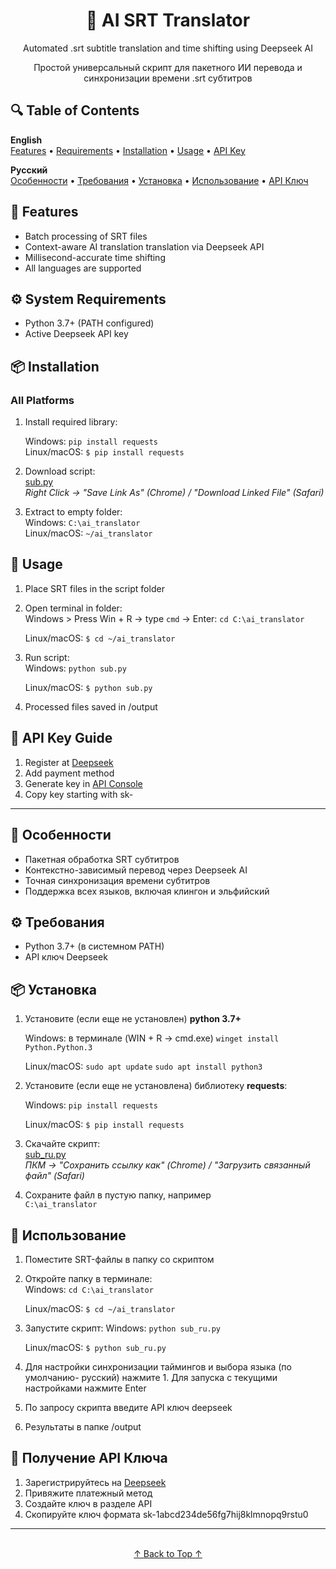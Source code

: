<!--- AI SRT Translator README -->
<a name="top"></a>
<div align="center">
  <h1>🤖 AI SRT Translator</h1>
  <p>Automated .srt subtitle translation and time shifting using Deepseek AI</p>
  <p> Простой универсальный скрипт для пакетного ИИ перевода и синхронизации времени .srt субтитров</p>
</div>

## 🔍 Table of Contents

**English**  
<a href="#features">Features</a> • 
<a href="#requirements">Requirements</a> • 
<a href="#installation">Installation</a> • 
<a href="#usage">Usage</a> • 
<a href="#api">API Key</a>

**Русский**  
<a href="#особенности">Особенности</a> • 
<a href="#требования">Требования</a> • 
<a href="#установка">Установка</a> • 
<a href="#использование">Использование</a> • 
<a href="#api-key">API Ключ</a>

<a name="features"></a>
## 🌟 Features
- Batch processing of SRT files
- Context-aware AI translation translation via Deepseek API
- Millisecond-accurate time shifting
- All languages are supported

<a name="requirements"></a>
## ⚙️ System Requirements
- Python 3.7+ (PATH configured)
- Active Deepseek API key

<a name="installation"></a>
## 📦 Installation

### All Platforms
1. Install required library:
   
   Windows: `pip install requests`  
   Linux/macOS: `$ pip install requests`   

2. Download script:  
   [sub.py](https://github.com/DuckWTF/DS/raw/master/ai_srt_translator/sub.py)  
   *Right Click → "Save Link As" (Chrome) / "Download Linked File" (Safari)*

3. Extract to empty folder:  
   Windows: `C:\ai_translator`  
   Linux/macOS: `~/ai_translator`

<a name="usage"></a>
## 🚀 Usage
1. Place SRT files in the script folder
2. Open terminal in folder:  
   Windows > Press Win + R → type `cmd` → Enter: `cd C:\ai_translator`  
   
   Linux/macOS:  `$ cd ~/ai_translator`

3. Run script:  
   Windows:  `python sub.py`  
   
   Linux/macOS:  `$ python sub.py`

4. Processed files saved in /output

<a name="api"></a>
## 🔑 API Key Guide
1. Register at [Deepseek](https://platform.deepseek.com/signup)
2. Add payment method
3. Generate key in [API Console](https://platform.deepseek.com/api-keys)
4. Copy key starting with sk-

---

<a name="особенности"></a>
## 🌟 Особенности
- Пакетная обработка SRT субтитров
- Контекстно-зависимый перевод через Deepseek AI
- Точная синхронизация времени субтитров
- Поддержка всех языков, включая клингон и эльфийский

<a name="требования"></a>
## ⚙️ Требования
- Python 3.7+ (в системном PATH)
- API ключ Deepseek

<a name="установка"></a>
## 📦 Установка

1. Установите (если еще не установлен) **python 3.7+** 
   
   Windows: в терминале (WIN + R → cmd.exe) `winget install Python.Python.3`
   
   Linux/macOS:  `sudo apt update`
                 `sudo apt install python3`

3. Установите (если еще не установлена) библиотеку **requests**:  
   
   Windows:   `pip install requests`
   
   Linux/macOS:  `$ pip install requests`

4. Скачайте скрипт:  
   [sub_ru.py](https://github.com/DuckWTF/DS/raw/master/ai_srt_translator/sub_ru.py)  
   *ПКМ → "Сохранить ссылку как" (Chrome) / "Загрузить связанный файл" (Safari)*

5. Сохраните файл в пустую папку, например  
   `C:\ai_translator`  

<a name="использование"></a>
## 🚀 Использование
1. Поместите SRT-файлы в папку со скриптом
  
2. Откройте папку в терминале:  
   Windows:  `cd C:\ai_translator`  
   
   Linux/macOS:  `$ cd ~/ai_translator`

3. Запустите скрипт:
   Windows:  `python sub_ru.py`  
   
   Linux/macOS:  `$ python sub_ru.py`
   
4. Для настройки синхронизации таймингов и выбора языка (по умолчанию- русский) нажмите 1. Для запуска с текущими настройками нажмите Enter

5. По запросу скрипта введите API ключ deepseek
   
6. Результаты в папке /output

<a name="api-key"></a>
## 🔑 Получение API Ключа
1. Зарегистрируйтесь на [Deepseek](https://platform.deepseek.com/signup)
2. Привяжите платежный метод
3. Создайте ключ в разделе API
4. Скопируйте ключ формата sk-1abcd234de56fg7hij8klmnopq9rstu0

---

<div align="center">
  <br><a href="#top">↑ Back to Top ↑</a>
</div>
